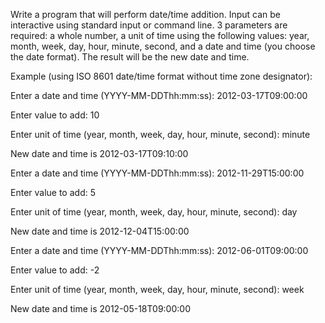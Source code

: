 Write a program that will perform date/time addition.  Input can be interactive using standard input or command line.  3 parameters are required:  a whole number, a unit of time using the following values: year, month, week, day, hour, minute, second, and a date and time (you choose the date format).  The result will be the new date and time.



Example (using ISO 8601 date/time format without time zone designator):



Enter a date and time (YYYY-MM-DDThh:mm:ss):  2012-03-17T09:00:00

Enter value to add:  10

Enter unit of time (year, month, week, day, hour, minute, second):   minute

New date and time is 2012-03-17T09:10:00




Enter a date and time (YYYY-MM-DDThh:mm:ss):  2012-11-29T15:00:00

Enter value to add:  5

Enter unit of time (year, month, week, day, hour, minute, second):   day

New date and time is 2012-12-04T15:00:00




Enter a date and time (YYYY-MM-DDThh:mm:ss):  2012-06-01T09:00:00

Enter value to add:  -2

Enter unit of time (year, month, week, day, hour, minute, second):   week

New date and time is 2012-05-18T09:00:00